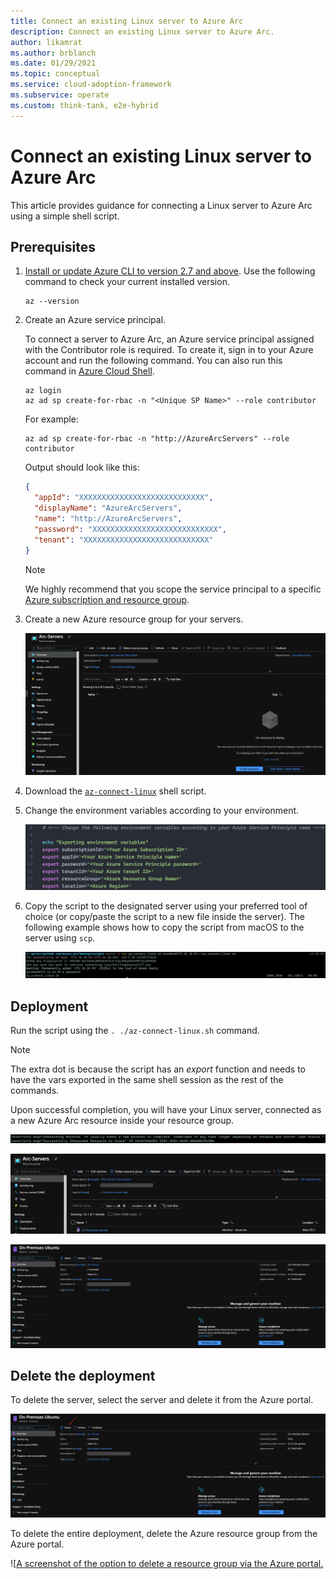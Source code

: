 ```yaml
---
title: Connect an existing Linux server to Azure Arc
description: Connect an existing Linux server to Azure Arc.
author: likamrat
ms.author: brblanch
ms.date: 01/29/2021
ms.topic: conceptual
ms.service: cloud-adoption-framework
ms.subservice: operate
ms.custom: think-tank, e2e-hybrid
---
```


# Connect an existing Linux server to Azure Arc

This article provides guidance for connecting a Linux server to Azure Arc using a simple shell script.

## Prerequisites

1. [Install or update Azure CLI to version 2.7 and above](/cli/azure/install-azure-cli). Use the following command to check your current installed version.

    ```console
    az --version
    ```

2. Create an Azure service principal.

    To connect a server to Azure Arc, an Azure service principal assigned with the Contributor role is required. To create it, sign in to your Azure account and run the following command. You can also run this command in [Azure Cloud Shell](https://shell.azure.com/).

    ```console
    az login
    az ad sp create-for-rbac -n "<Unique SP Name>" --role contributor
    ```

    For example:

    ```console
    az ad sp create-for-rbac -n "http://AzureArcServers" --role contributor
    ```

    Output should look like this:

    ```json
    {
      "appId": "XXXXXXXXXXXXXXXXXXXXXXXXXXXX",
      "displayName": "AzureArcServers",
      "name": "http://AzureArcServers",
      "password": "XXXXXXXXXXXXXXXXXXXXXXXXXXXX",
      "tenant": "XXXXXXXXXXXXXXXXXXXXXXXXXXXX"
    }
    ```

    > [!NOTE]
    > We highly recommend that you scope the service principal to a specific [Azure subscription and resource group](/cli/azure/ad/sp).

3. Create a new Azure resource group for your servers.

    ![A screenshot of the Azure portal with an empty resource group.](./media/onboard-server/linux-resource-group.png)

4. Download the [`az-connect-linux`](https://github.com/microsoft/azure_arc/blob/main/azure_arc_servers_jumpstart/scripts/az_connect_linux.sh) shell script.

5. Change the environment variables according to your environment.

    ![A screenshot of the environment variables to be changed.](./media/onboard-server/linux-variables.png)

6. Copy the script to the designated server using your preferred tool of choice (or copy/paste the script to a new file inside the server). The following example shows how to copy the script from macOS to the server using `scp`.

    ![A screenshot of the `scp` script.](./media/onboard-server/linux-scp.png)

## Deployment

Run the script using the `. ./az-connect-linux.sh` command.

> [!NOTE]
> The extra dot is because the script has an *export* function and needs to have the vars exported in the same shell session as the rest of the commands.

Upon successful completion, you will have your Linux server, connected as a new Azure Arc resource inside your resource group.

![A screenshot of the `az_connect` Linux script running.](./media/onboard-server/az-connect-linux.png)

![A screenshot of an Azure Arc enabled resource in the Azure portal.](./media/onboard-server/linux-resource.png)

![A screenshot of details from an Azure Arc enabled resource in the Azure portal.](./media/onboard-server/linux-resource-detail.png)

## Delete the deployment

To delete the server, select the server and delete it from the Azure portal.

![A screenshot of Delete option to delete a resource in the Azure portal.](./media/onboard-server/linux-delete-resource.png)

To delete the entire deployment, delete the Azure resource group from the Azure portal.

![[A screenshot of the option to delete a resource group via the Azure portal.](./media/onboard-server/linux-delete-resource-group.png)
